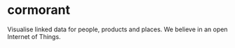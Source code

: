 # cormorant
Visualise linked data for people, products and places.  We believe in an open Internet of Things.
